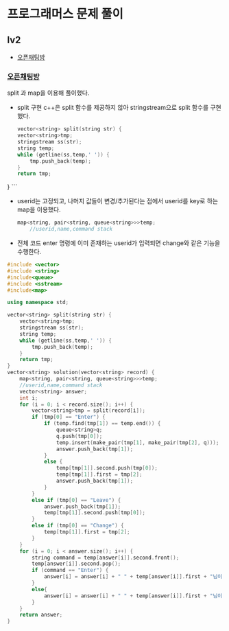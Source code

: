 # 프로그래머스 문제 풀이
## lv2
* [오픈채팅방](#오픈채팅방)
### <a href="https://programmers.co.kr/learn/courses/30/lessons/42888">오픈채팅방</a> 
split 과 map을 이용해 풀이했다.
* split 구현
    c++은 split 함수를 제공하지 않아 stringstream으로 split 함수를 구현했다.
    ```c++
    vector<string> split(string str) {
    vector<string>tmp;
    stringstream ss(str);
    string temp;
    while (getline(ss,temp,' ')) {
        tmp.push_back(temp);
    }
    return tmp;
}
    ```
* userid는 고정되고, 나머지 값들이 변경/추가된다는 점에서 userid를 key로 하는 map을 이용했다.
    ```c++
    map<string, pair<string, queue<string>>>temp;
        //userid,name,command stack
    ```
* 전체 코드
    enter 명령에 이미 존재하는 userid가 입력되면 change와 같은 기능을 수행한다.
```c++
#include <vector>
#include <string>
#include<queue>
#include <sstream>
#include<map>

using namespace std;

vector<string> split(string str) {
    vector<string>tmp;
    stringstream ss(str);
    string temp;
    while (getline(ss,temp,' ')) {
        tmp.push_back(temp);
    }
    return tmp;
}
vector<string> solution(vector<string> record) {
    map<string, pair<string, queue<string>>>temp;
    //userid,name,command stack
    vector<string> answer;
    int i;
    for (i = 0; i < record.size(); i++) {
        vector<string>tmp = split(record[i]);
        if (tmp[0] == "Enter") {
            if (temp.find(tmp[1]) == temp.end()) {
                queue<string>q;
                q.push(tmp[0]);
                temp.insert(make_pair(tmp[1], make_pair(tmp[2], q)));
                answer.push_back(tmp[1]);
            }
            else {
                temp[tmp[1]].second.push(tmp[0]);
                temp[tmp[1]].first = tmp[2];
                answer.push_back(tmp[1]);
            }
        }
        else if (tmp[0] == "Leave") {
            answer.push_back(tmp[1]);
            temp[tmp[1]].second.push(tmp[0]);
        }
        else if (tmp[0] == "Change") {
            temp[tmp[1]].first = tmp[2];
        }
    }
    for (i = 0; i < answer.size(); i++) {
        string command = temp[answer[i]].second.front();
        temp[answer[i]].second.pop();
        if (command == "Enter") {
            answer[i] = answer[i] + " " + temp[answer[i]].first + "님이 들어왔습니다.";
        }
        else{
            answer[i] = answer[i] + " " + temp[answer[i]].first + "님이 나갔습니다.";
        }
    }
    return answer;
}
```
